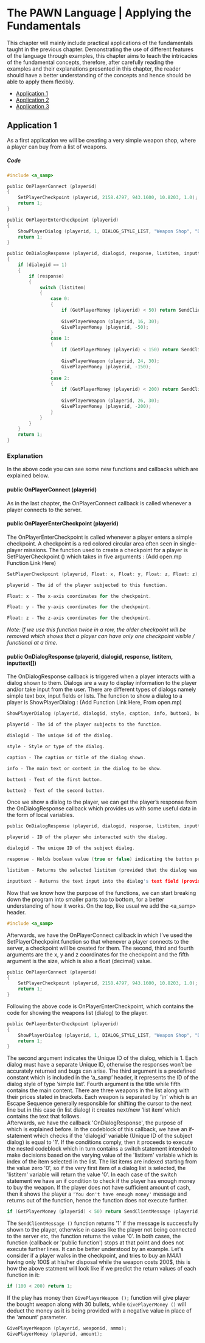 # The PAWN Language | Applying the Fundamentals

This chapter will mainly include practical applications of the fundamentals taught in the previous chapter. Demonstrating the use of different features of the language through examples, this chapter aims to teach the intricacies of the fundamental concepts, therefore, after carefully reading the examples and their explanations presented in this chapter, the reader should have a better understanding of the concepts and hence should be able to apply them flexibly.

- [Application 1](#application-1)
- [Application 2](#application-2)
- [Application 3](#application-3)



## Application 1
As a first application we will be creating a very simple weapon shop, where a player can buy from a list of weapons.
##### Code
```c
#include <a_samp>

public OnPlayerConnect (playerid)
{
    SetPlayerCheckpoint (playerid, 2158.4797, 943.1600, 10.8203, 1.0);
    return 1;
}

public OnPlayerEnterCheckpoint (playerid)
{
    ShowPlayerDialog (playerid, 1, DIALOG_STYLE_LIST, "Weapon Shop", "Desert Eagle (50$)\nAK-47 (150$)\nM4A1 (200$)", "Select", "Cancel");
    return 1;
}

public OnDialogResponse (playerid, dialogid, response, listitem, inputtext[])
{
    if (dialogid == 1)
    {
        if (response)
        {
            switch (listitem)
            {
                case 0:
                {
                    if (GetPlayerMoney (playerid) < 50) return SendClientMessage (playerid, 0xFFFFFFFF, "ERROR: You don't have enough money to buy this weapon.");
                    
                    GivePlayerWeapon (playerid, 16, 30);
                    GivePlayerMoney (playerid, -50);
                }
                case 1:
                {
                    if (GetPlayerMoney (playerid) < 150) return SendClientMessage (playerid, 0xFFFFFFFF, "ERROR: You don't have enough money to buy this weapon.");
                    
                    GivePlayerWeapon (playerid, 24, 30);
                    GivePlayerMoney (playerid, -150);
                }
                case 2:
                {
                    if (GetPlayerMoney (playerid) < 200) return SendClientMessage (playerid, 0xFFFFFFFF, "ERROR: You don't have enough money to buy this weapon.");
                    
                    GivePlayerWeapon (playerid, 26, 30);
                    GivePlayerMoney (playerid, -200);
                }
            }
        }
    }
    return 1;
}
```
### Explanation
In the above code you can see some new functions and callbacks which are explained below.
#### public OnPlayerConnect (playerid)
As in the last chapter, the OnPlayerConnect callback is called whenever a player connects to the server.
#### public OnPlayerEnterCheckpoint (playerid)
The OnPlayerEnterCheckpoint is called whenever a player enters a simple checkpoint. A checkpoint is a red colored circular area often seen in single-player missions. The function used to create a checkpoint for a player is SetPlayerCheckpoint () which takes in five arguments : (Add open.mp Function Link Here)
```c
SetPlayerCheckpoint (playerid, Float: x, Float: y, Float: z, Float: z);

playerid - The id of the player subjected to this function.

Float: x - The x-axis coordinates for the checkpoint.

Float: y - The y-axis coordinates for the checkpoint.

Float: z - The z-axis coordinates for the checkpoint.
```
*Note: If we use this function twice in a row, the older checkpoint will be removed which shows that a player can have only one checkpoint visible / functional at a time.*

#### public OnDialogResponse (playerid, dialogid, response, listitem, inputtext[])
The OnDialogResponse callback is triggered when a player interacts with a dialog shown to them. Dialogs are a way to display information to the player and/or take input from the user. There are different types of dialogs namely simple text box, input fields or lists. The function to show a dialog to a player is ShowPlayerDialog : (Add Function Link Here, From open.mp)
```c
ShowPlayerDialog (playerid, dialogid, style, caption, info, button1, button2);

playerid - The id of the player subjects to the function.

dialogid - The unique id of the dialog.

style - Style or type of the dialog.

caption - The caption or title of the dialog shown.

info - The main text or content in the dialog to be show.

button1 - Text of the first button.

button2 - Text of the second button.
```
Once we show a dialog to the player, we can get the player’s response from the OnDialogResponse callback which provides us with some useful data in the form of local variables.
```c
public OnDialogResponse (playerid, dialogid, response, listitem, inputtext[])

playerid - ID of the player who interacted with the dialog.

dialogid - The unique ID of the subject dialog.

response - Holds boolean value (true or false) indicating the button pressed. (True for button1, False for button2)

listitem - Returns the selected listitem (provided that the dialog was of such type)

inputtext - Returns the text input into the dialog's text field (provided that the dialog was of such type)
```
Now that we know how the purpose of the functions, we can start breaking down the program into smaller parts top to bottom, for a better understanding of how it works. On the top, like usual we add the <a_samp> header.
```c
#include <a_samp>
```
Afterwards, we have the OnPlayerConnect callback in which I’ve used the SetPlayerCheckpoint function so that whenever a player connects to the server, a checkpoint will be created for them. The second, third and fourth arguments are the x, y and z coordinates for the checkpoint and the fifth argument is the size, which is also a float (decimal) value.
```c
public OnPlayerConnect (playerid)
{
    SetPlayerCheckpoint (playerid, 2158.4797, 943.1600, 10.8203, 1.0);
    return 1;
}
```
Following the above code is OnPlayerEnterCheckpoint, which contains the code for showing the weapons list (dialog) to the player.
```c
public OnPlayerEnterCheckpoint (playerid)
{
    ShowPlayerDialog (playerid, 1, DIALOG_STYLE_LIST, "Weapon Shop", "Desert Eagle (50$)\nAK-47 (150$)\nM4A1 (200$)", "Select", "Cancel");
    return 1;
}
```
The second argument indicates the Unique ID of the dialog, which is 1. Each dialog must have a separate Unique ID, otherwise the responses won’t be accurately returned and bugs can arise. The third argument is a predefined constant which is included in the ‘a_samp’ header, it represents the ID of the dialog style of type ‘simple list’. Fourth argument is the title while fifth contains the main content. There are three weapons in the list along with their prices stated in brackets. Each weapon is separated by ‘\n’ which is an Escape Sequence generally responsible for shifting the cursor to the next line but in this case (in list dialog) it creates next/new ‘list item’ which contains the text that follows.\
    Afterwards, we have the callback 'OnDialogResponse', the purpose of which is explained before. In the codeblock of this callback, we have an if-statement which checks if the 'dialogid' variable (Unique ID of the subject dialog) is equal to '1'. If the conditions comply, then it proceeds to execute the nested codeblock which in turn contains a switch statement intended to make decisions based on the varying value of the 'listitem' variable which is index of the item selected in the list. The list items are indexed starting from the value zero '0', so if the very first item of a dialog list is selected, the 'listitem' variable will return the value '0'.
In each case of the switch statement we have an if condition to check if the player has enough money to buy the weapon. If the player does not have sufficient amount of cash, then it shows the player a `'You don't have enough money'` message and returns out of the function, hence the function does not execute further.
```c
if (GetPlayerMoney (playerid) < 50) return SendClientMessage (playerid, 0xFFFFFFFF, "ERROR: You don't have enough money to buy this weapon.");
```
The `SendClientMessage ()` function returns '1' if the message is successfully shown to the player, otherwise in cases like the player not being connected to the server etc, the function returns the value '0'. In both cases, the function (callback or 'public function') stops at that point and does not execute further lines. It can be better understood by an example. Let's consider if a player walks in the checkpoint, and tries to buy an M4A1 having only 100$ at his/her disposal while the weapon costs 200$, this is how the above statment will look like if we predict the return values of each function in it:
```c
if (100 < 200) return 1;
```
If the play has money then `GivePlayerWeapon ();` function will give player the bought weapon along with 30 bullets, while `GivePlayerMoney ()` will deduct the money as it is being provided with a negative value in place of the 'amount' parameter.

```c
GivePlayerWeapon (playerid, weaponid, ammo);
GivePlayerMoney (playerid, amount);
```
